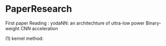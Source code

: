 # PaperResearch

First paper Reading : yodaNN: an architechture of ultra-low power Binary-weight CNN acceleration 

(1) kernel method: 
